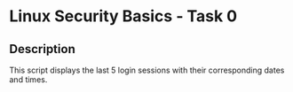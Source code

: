 # Linux Security Basics - Task 0

## Description
This script displays the last 5 login sessions with their corresponding dates and times.
